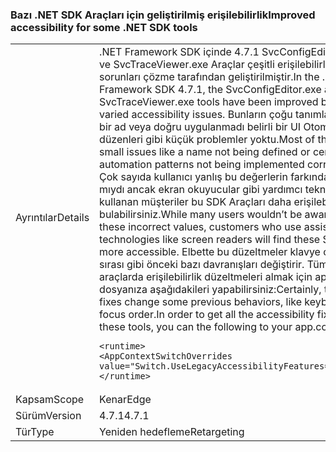 ### <a name="improved-accessibility-for-some-net-sdk-tools"></a><span data-ttu-id="d20f5-101">Bazı .NET SDK Araçları için geliştirilmiş erişilebilirlik</span><span class="sxs-lookup"><span data-stu-id="d20f5-101">Improved accessibility for some .NET SDK tools</span></span>

|   |   |
|---|---|
|<span data-ttu-id="d20f5-102">Ayrıntılar</span><span class="sxs-lookup"><span data-stu-id="d20f5-102">Details</span></span>|<span data-ttu-id="d20f5-103">.NET Framework SDK içinde 4.7.1 SvcConfigEditor.exe ve SvcTraceViewer.exe Araçlar çeşitli erişilebilirlik sorunları çözme tarafından geliştirilmiştir.</span><span class="sxs-lookup"><span data-stu-id="d20f5-103">In the .NET Framework SDK 4.7.1, the SvcConfigEditor.exe and SvcTraceViewer.exe tools have been improved by fixing varied accessibility issues.</span></span> <span data-ttu-id="d20f5-104">Bunların çoğu tanımlanmayan bir ad veya doğru uygulanmadı belirli bir UI Otomasyon düzenleri gibi küçük problemler yoktu.</span><span class="sxs-lookup"><span data-stu-id="d20f5-104">Most of these were small issues like a name not being defined or certain UI automation patterns not being implemented correctly.</span></span> <span data-ttu-id="d20f5-105">Çok sayıda kullanıcı yanlış bu değerlerin farkında olmaz mıydı ancak ekran okuyucular gibi yardımcı teknolojiler kullanan müşteriler bu SDK Araçları daha erişilebilir bulabilirsiniz.</span><span class="sxs-lookup"><span data-stu-id="d20f5-105">While many users wouldn’t be aware of these incorrect values, customers who use assistive technologies like screen readers will find these SDK tools more accessible.</span></span> <span data-ttu-id="d20f5-106">Elbette bu düzeltmeler klavye odağı sırası gibi önceki bazı davranışları değiştirir. Tüm bu araçlarda erişilebilirlik düzeltmeleri almak için app.config dosyanıza aşağıdakileri yapabilirsiniz:</span><span class="sxs-lookup"><span data-stu-id="d20f5-106">Certainly, these fixes change some previous behaviors, like keyboard focus order.In order to get all the accessibility fixes in these tools, you can the following to your app.config file:</span></span><pre><code class="lang-xml">&lt;runtime&gt;&#13;&#10;&lt;AppContextSwitchOverrides value=&quot;Switch.UseLegacyAccessibilityFeatures=false&quot;/&gt;&#13;&#10;&lt;/runtime&gt;&#13;&#10;</code></pre>|
|<span data-ttu-id="d20f5-107">Kapsam</span><span class="sxs-lookup"><span data-stu-id="d20f5-107">Scope</span></span>|<span data-ttu-id="d20f5-108">Kenar</span><span class="sxs-lookup"><span data-stu-id="d20f5-108">Edge</span></span>|
|<span data-ttu-id="d20f5-109">Sürüm</span><span class="sxs-lookup"><span data-stu-id="d20f5-109">Version</span></span>|<span data-ttu-id="d20f5-110">4.7.1</span><span class="sxs-lookup"><span data-stu-id="d20f5-110">4.7.1</span></span>|
|<span data-ttu-id="d20f5-111">Tür</span><span class="sxs-lookup"><span data-stu-id="d20f5-111">Type</span></span>|<span data-ttu-id="d20f5-112">Yeniden hedefleme</span><span class="sxs-lookup"><span data-stu-id="d20f5-112">Retargeting</span></span>|

